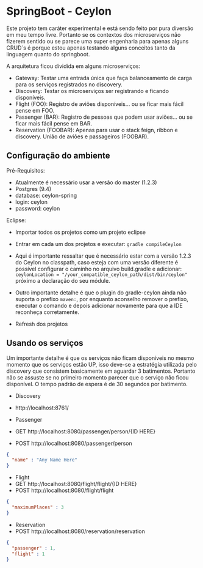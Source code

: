 # SpringBoot - Ceylon

Este projeto tem caráter experimental e está sendo feito por pura diversão em meu tempo livre. Portanto se os contextos dos microserviços não fizerem sentido ou se parece uma super engenharia para apenas alguns CRUD`s é porque estou apenas testando alguns conceitos tanto da linguagem quanto do springboot.

A arquitetura ficou dividida em alguns microserviços:
- Gateway: Testar uma entrada única que faça balanceamento de carga para os serviços registrados no discovery.
- Discovery: Testar os microserviços ser registrando e ficando disponíveis.
- Flight (FOO): Registro de aviões disponíveis... ou se ficar mais fácil pense em FOO.
- Passenger (BAR): Registro de pessoas que podem usar aviões... ou se ficar mais fácil pense em BAR.
- Reservation (FOOBAR): Apenas para usar o stack feign, ribbon e discovery. União de aviões e passageiros (FOOBAR).

## Configuração do ambiente

Pré-Requisitos:
- Atualmente é necessário usar a versão do master (1.2.3)
- Postgres (9.4)
 - database: ceylon-spring 
 - login: ceylon
 - password: ceylon

Eclipse:
- Importar todos os projetos como um projeto eclipse
- Entrar em cada um dos projetos e executar: `gradle compileCeylon`
 - Aqui é importante ressaltar que é necessário estar com a versão 1.2.3 do Ceylon no classpath, caso esteja com uma versão diferente é possível configurar o caminho no arquivo build.gradle e adicionar: `ceylonLocation = "/your_compatible_ceylon_path/dist/bin/ceylon"` próximo a declaração do seu módule.
 - Outro importante detalhe é que o plugin do gradle-ceylon ainda não suporta o prefixo `maven:`, por enquanto aconselho remover o prefixo, executar o comando e depois adicionar novamente para que a IDE reconheça corretamente.

  
- Refresh dos projetos

## Usando os serviços

Um importante detalhe é que os serviços não ficam disponíveis no mesmo momento que os serviços estão UP, isso deve-se a estratégia utilizada pelo discovery que consistem basicamente em aguardar 3 batimentos. Portanto não se assuste se no primeiro momento parecer que o serviço não ficou disponível. O tempo padrão de espera é de 30 segundos por batimento.

- Discovery
 - http://localhost:8761/
 
- Passenger
 - GET http://localhost:8080/passenger/person/{ID HERE}
 - POST http://localhost:8080/passenger/person
```json
{
  "name" : "Any Name Here"
}
```

- Flight
 - GET http://localhost:8080/flight/flight/{ID HERE} 
 - POST http://localhost:8080/flight/flight
```json
{
  "maximumPlaces" : 3
}
```

- Reservation
 - POST http://localhost:8080/reservation/reservation
```json
{
  "passenger" : 1,
  "flight" : 1
}
```

